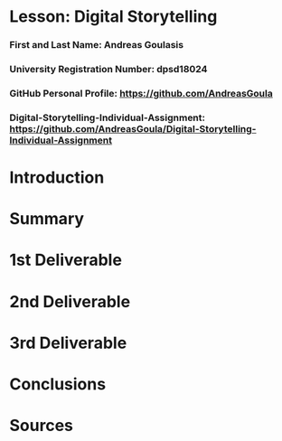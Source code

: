 # Lesson: Digital Storytelling

### First and Last Name: Andreas Goulasis
### University Registration Number: dpsd18024
### GitHub Personal Profile: https://github.com/AndreasGoula
### Digital-Storytelling-Individual-Assignment: https://github.com/AndreasGoula/Digital-Storytelling-Individual-Assignment

# Introduction



# Summary


# 1st Deliverable


# 2nd Deliverable


# 3rd Deliverable 


# Conclusions


# Sources
